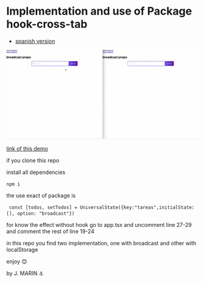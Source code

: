 # Implementation and use of Package hook-cross-tab
 * [spanish version](./readmes/README(es).md)

![demo image](./readmes/demo.gif "demo Image")

[link of this demo](https://josermarinr.github.io/example-hook-cross-tab/)

if you clone this repo

install all dependencies

```
npm i
```

the use exact of package is 

```
 const [todos, setTodos] = UniversalState({key:"tareas",initialState: [], option: "broadcast"})
```

for know the effect without hook go to app.tsx and uncomment line 27-29 and comment the rest of line 19-24

in this repo you find two implementation, one with broadcast and other with localStorage

enjoy :blush:


by J. MARIN :anchor: